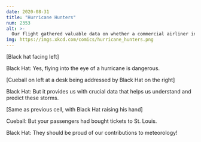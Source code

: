 ```yaml
---
date: 2020-08-31
title: "Hurricane Hunters"
num: 2353
alt: >-
  Our flight gathered valuable data on whether a commercial airliner in the eye of a hurricane can do a loop.
img: https://imgs.xkcd.com/comics/hurricane_hunters.png
---
```

[Black hat facing left]

Black Hat: Yes, flying into the eye of a hurricane is dangerous.

[Cueball on left at a desk being addressed by Black Hat on the right]

Black Hat: But it provides us with crucial data that helps us understand and predict these storms.

[Same as previous cell, with Black Hat raising his hand]

Cueball: But your passengers had bought tickets to St. Louis.

Black Hat: They should be proud of our contributions to meteorology!